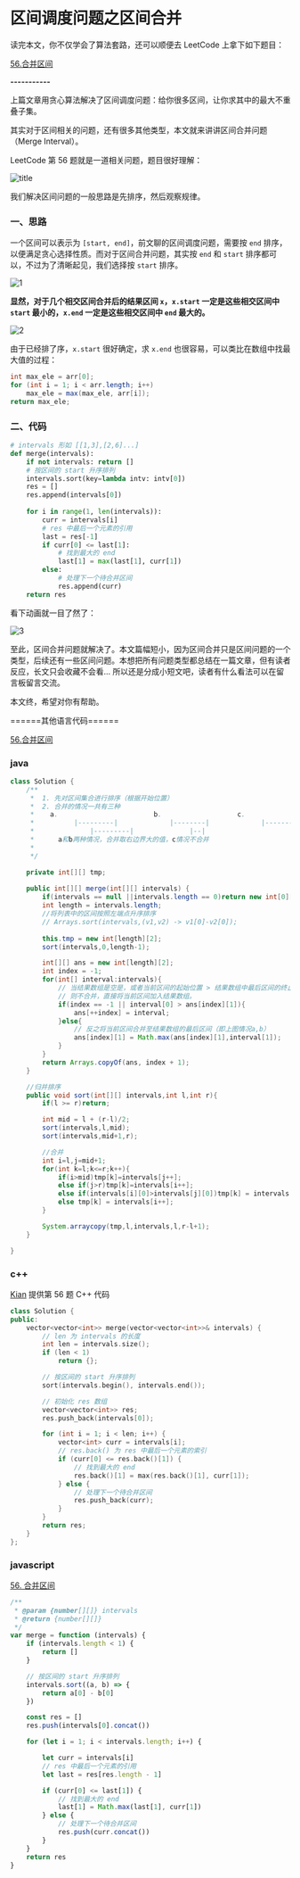 # 区间调度问题之区间合并




读完本文，你不仅学会了算法套路，还可以顺便去 LeetCode 上拿下如下题目：

[56.合并区间](https://leetcode-cn.com/problems/merge-intervals)

**-----------**

上篇文章用贪心算法解决了区间调度问题：给你很多区间，让你求其中的最大不重叠子集。

其实对于区间相关的问题，还有很多其他类型，本文就来讲讲区间合并问题（Merge Interval）。

LeetCode 第 56 题就是一道相关问题，题目很好理解：

![title](../statics/images/fucking-algorithm/pictures/mergeInterval/title.png)

我们解决区间问题的一般思路是先排序，然后观察规律。

### 一、思路

一个区间可以表示为 `[start, end]`，前文聊的区间调度问题，需要按 `end` 排序，以便满足贪心选择性质。而对于区间合并问题，其实按 `end` 和 `start` 排序都可以，不过为了清晰起见，我们选择按 `start` 排序。

![1](../statics/images/fucking-algorithm/pictures/mergeInterval/1.jpg)

**显然，对于几个相交区间合并后的结果区间 `x`，`x.start` 一定是这些相交区间中 `start` 最小的，`x.end` 一定是这些相交区间中 `end` 最大的。**

![2](../statics/images/fucking-algorithm/pictures/mergeInterval/2.jpg)

由于已经排了序，`x.start` 很好确定，求 `x.end` 也很容易，可以类比在数组中找最大值的过程：

```java
int max_ele = arr[0];
for (int i = 1; i < arr.length; i++) 
    max_ele = max(max_ele, arr[i]);
return max_ele;
```

### 二、代码

```python
# intervals 形如 [[1,3],[2,6]...]
def merge(intervals):
    if not intervals: return []
    # 按区间的 start 升序排列
    intervals.sort(key=lambda intv: intv[0])
    res = []
    res.append(intervals[0])
    
    for i in range(1, len(intervals)):
        curr = intervals[i]
        # res 中最后一个元素的引用
        last = res[-1]
        if curr[0] <= last[1]:
            # 找到最大的 end
            last[1] = max(last[1], curr[1])
        else:
            # 处理下一个待合并区间
            res.append(curr)
    return res
```

看下动画就一目了然了：

![3](../statics/images/fucking-algorithm/pictures/mergeInterval/3.gif)

至此，区间合并问题就解决了。本文篇幅短小，因为区间合并只是区间问题的一个类型，后续还有一些区间问题。本想把所有问题类型都总结在一篇文章，但有读者反应，长文只会收藏不会看... 所以还是分成小短文吧，读者有什么看法可以在留言板留言交流。

本文终，希望对你有帮助。



======其他语言代码======

[56.合并区间](https://leetcode-cn.com/problems/merge-intervals)



### java

```java
class Solution {
    /**
     *  1. 先对区间集合进行排序（根据开始位置）
     *  2. 合并的情况一共有三种
     *    a.                        b.                   c.
     *          |---------|             |--------|             |--------|
     *              |---------|              |--|                            |--------|
     *      a和b两种情况，合并取右边界大的值，c情况不合并
     *  
     */

    private int[][] tmp;
    
    public int[][] merge(int[][] intervals) {
        if(intervals == null ||intervals.length == 0)return new int[0][0];
        int length = intervals.length;
        //将列表中的区间按照左端点升序排序
        // Arrays.sort(intervals,(v1,v2) -> v1[0]-v2[0]);
        
        this.tmp = new int[length][2];
        sort(intervals,0,length-1);

        int[][] ans = new int[length][2];
        int index = -1;
        for(int[] interval:intervals){
            // 当结果数组是空是，或者当前区间的起始位置 > 结果数组中最后区间的终止位置（即上图情况c）；
            // 则不合并，直接将当前区间加入结果数组。
            if(index == -1 || interval[0] > ans[index][1]){
                ans[++index] = interval;
            }else{
                // 反之将当前区间合并至结果数组的最后区间（即上图情况a,b）
                ans[index][1] = Math.max(ans[index][1],interval[1]);
            }
        }
        return Arrays.copyOf(ans, index + 1);
    }

    //归并排序
    public void sort(int[][] intervals,int l,int r){
        if(l >= r)return;

        int mid = l + (r-l)/2;
        sort(intervals,l,mid);
        sort(intervals,mid+1,r);

        //合并
        int i=l,j=mid+1;
        for(int k=l;k<=r;k++){
            if(i>mid)tmp[k]=intervals[j++];
            else if(j>r)tmp[k]=intervals[i++];
            else if(intervals[i][0]>intervals[j][0])tmp[k] = intervals[j++];
            else tmp[k] = intervals[i++];
        }

        System.arraycopy(tmp,l,intervals,l,r-l+1);
    }

}
```

### c++

[Kian](https://github.com/KianKw/) 提供第 56 题 C++ 代码

```c++
class Solution {
public:
    vector<vector<int>> merge(vector<vector<int>>& intervals) {
        // len 为 intervals 的长度
        int len = intervals.size();
        if (len < 1)
            return {};

        // 按区间的 start 升序排列
        sort(intervals.begin(), intervals.end());

        // 初始化 res 数组
        vector<vector<int>> res;
        res.push_back(intervals[0]);

        for (int i = 1; i < len; i++) {
            vector<int> curr = intervals[i];
            // res.back() 为 res 中最后一个元素的索引
            if (curr[0] <= res.back()[1]) {
                // 找到最大的 end
                res.back()[1] = max(res.back()[1], curr[1]);
            } else {
                // 处理下一个待合并区间
                res.push_back(curr);
            }
        }
        return res;
    }
};
```



### javascript

[56. 合并区间](https://leetcode-cn.com/problems/merge-intervals/)

```js
/**
 * @param {number[][]} intervals
 * @return {number[][]}
 */
var merge = function (intervals) {
    if (intervals.length < 1) {
        return []
    }

    // 按区间的 start 升序排列
    intervals.sort((a, b) => {
        return a[0] - b[0]
    })

    const res = []
    res.push(intervals[0].concat())

    for (let i = 1; i < intervals.length; i++) {

        let curr = intervals[i]
        // res 中最后一个元素的引用
        let last = res[res.length - 1]

        if (curr[0] <= last[1]) {
            // 找到最大的 end
            last[1] = Math.max(last[1], curr[1])
        } else {
            // 处理下一个待合并区间
            res.push(curr.concat())
        }
    }
    return res
}
```

